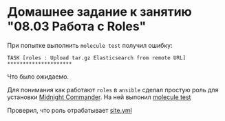 # Домашнее задание к занятию "08.03 Работа с Roles"

При попытке выполнить `molecule test` получил ошибку:

`TASK [roles : Upload tar.gz Elasticsearch from remote URL] *********************`

Что было ожидаемо.

Для понимания как работают `roles` в `ansible` сделал простую роль для установки [Midnight Commander](./mc/). На ней выпонил  [molecule test](./molecule.md)

Проверил, что роль отрабатывает [site.yml](site.yml)
